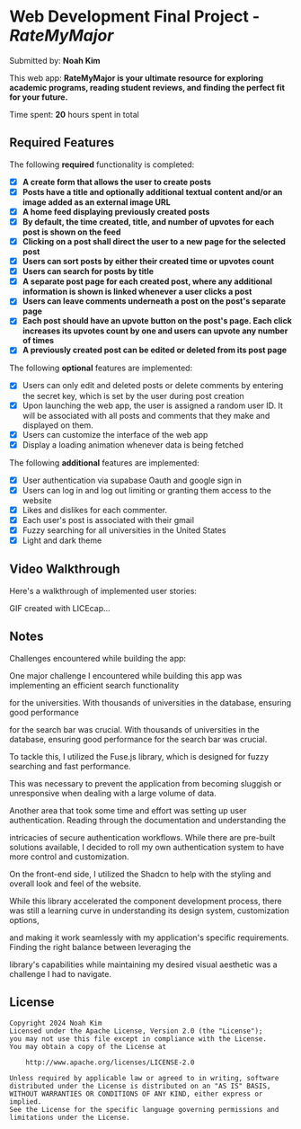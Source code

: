 # Web Development Final Project - _RateMyMajor_

Submitted by: **Noah Kim**

This web app: **RateMyMajor is your ultimate resource for exploring academic programs, reading student reviews, and finding the perfect fit for your future.**

Time spent: **20** hours spent in total

## Required Features

The following **required** functionality is completed:

- [x] **A create form that allows the user to create posts**
- [x] **Posts have a title and optionally additional textual content and/or an image added as an external image URL**
- [x] **A home feed displaying previously created posts**
- [x] **By default, the time created, title, and number of upvotes for each post is shown on the feed**
- [x] **Clicking on a post shall direct the user to a new page for the selected post**
- [x] **Users can sort posts by either their created time or upvotes count**
- [x] **Users can search for posts by title**
- [x] **A separate post page for each created post, where any additional information is shown is linked whenever a user clicks a post**
- [x] **Users can leave comments underneath a post on the post's separate page**
- [x] **Each post should have an upvote button on the post's page. Each click increases its upvotes count by one and users can upvote any number of times**
- [x] **A previously created post can be edited or deleted from its post page**

The following **optional** features are implemented:

- [x] Users can only edit and deleted posts or delete comments by entering the secret key, which is set by the user during post creation
- [x] Upon launching the web app, the user is assigned a random user ID. It will be associated with all posts and comments that they make and displayed on them.
- [x] Users can customize the interface of the web app
- [x] Display a loading animation whenever data is being fetched

The following **additional** features are implemented:

- [x] User authentication via supabase Oauth and google sign in
- [x] Users can log in and log out limiting or granting them access to the website
- [x] Likes and dislikes for each commenter.
- [x] Each user's post is associated with their gmail
- [x] Fuzzy searching for all universities in the United States
- [x] Light and dark theme

## Video Walkthrough

Here's a walkthrough of implemented user stories:

<!-- Replace this with whatever GIF tool you used! -->

GIF created with LICEcap...

<!-- Recommended tools:
[Kap](https://getkap.co/) for macOS
[ScreenToGif](https://www.screentogif.com/) for Windows
[peek](https://github.com/phw/peek) for Linux. -->

## Notes

Challenges encountered while building the app:

One major challenge I encountered while building this app was implementing an efficient search functionality

for the universities. With thousands of universities in the database, ensuring good performance

for the search bar was crucial. With thousands of universities in the database, ensuring good performance for the search bar was crucial.

To tackle this, I utilized the Fuse.js library, which is designed for fuzzy searching and fast performance.

This was necessary to prevent the application from becoming sluggish or unresponsive when dealing with a large volume of data.

Another area that took some time and effort was setting up user authentication. Reading through the documentation and understanding the

intricacies of secure authentication workflows. While there are pre-built solutions available, I decided to roll my own authentication system to have more control and customization.

On the front-end side, I utilized the Shadcn to help with the styling and overall look and feel of the website.

While this library accelerated the component development process, there was still a learning curve in understanding its design system, customization options,

and making it work seamlessly with my application's specific requirements. Finding the right balance between leveraging the

library's capabilities while maintaining my desired visual aesthetic was a challenge I had to navigate.

## License

    Copyright 2024 Noah Kim
    Licensed under the Apache License, Version 2.0 (the "License");
    you may not use this file except in compliance with the License.
    You may obtain a copy of the License at

        http://www.apache.org/licenses/LICENSE-2.0

    Unless required by applicable law or agreed to in writing, software
    distributed under the License is distributed on an "AS IS" BASIS,
    WITHOUT WARRANTIES OR CONDITIONS OF ANY KIND, either express or implied.
    See the License for the specific language governing permissions and
    limitations under the License.
